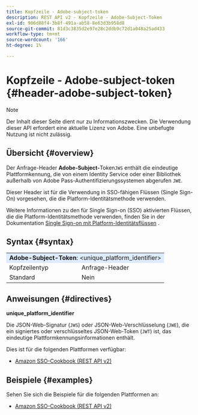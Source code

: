 ```yaml
---
title: Kopfzeile - Adobe-subject-token
description: REST API v2 - Kopfzeile - Adobe-Subject-Token
exl-id: 906d88f4-3b8f-491a-ab58-8e63d3b958d8
source-git-commit: 81d3c3835d2e97e28c2ddb9c72d1a048a25ad433
workflow-type: tm+mt
source-wordcount: '166'
ht-degree: 1%

---
```


# Kopfzeile - Adobe-subject-token {#header-adobe-subject-token}

>[!NOTE]
>
> Der Inhalt dieser Seite dient nur zu Informationszwecken. Die Verwendung dieser API erfordert eine aktuelle Lizenz von Adobe. Eine unbefugte Nutzung ist nicht zulässig.

## Übersicht {#overview}

Der Anfrage-Header <b>Adobe-Subject-</b>Token`JWS` enthält die eindeutige Plattformkennung, die von einem Identity Service oder einer Bibliothek außerhalb von Adobe Pass-Authentifizierungssystemen abgerufen `JWE`.

Dieser Header ist für die Verwendung in SSO-fähigen Flüssen (Single Sign-On) vorgesehen, die die Platform-Identitätsmethode verwenden.

Weitere Informationen zu den für Single Sign-on (SSO) aktivierten Flüssen, die die Platform-Identitätsmethode verwenden, finden Sie in der Dokumentation [Single Sign-on mit Platform-Identitätsflüssen](../../flows/single-sign-on-access-flows/rest-api-v2-single-sign-on-platform-identity-flows.md) .

## Syntax {#syntax}

<table style="table-layout:auto">
   <tr>
      <td style="background-color: #DEEBFF;" colspan="2"><b>Adobe-Subject-Token</b>: &lt;unique_platform_identifier&gt;</td>
   </tr>
   <tr>
      <td>Kopfzeilentyp</td>
      <td>Anfrage-Header</td>
   </tr>
   <tr>
      <td>Standard</td>
      <td>Nein</td>
   </tr>
</table>

## Anweisungen {#directives}

<b>unique_platform_identifier</b>

Die JSON-Web-Signatur (`JWS`) oder JSON-Web-Verschlüsselung (`JWE`), die ein signiertes oder verschlüsseltes JSON-Web-Token (`JWT`) ist, das eindeutige Plattformkennungsinformationen enthält.

Dies ist für die folgenden Plattformen verfügbar:

* [Amazon SSO-Cookbook (REST API v2)](../../../../features-standard/sso-access/platform-sso/amazon-single-sign-on/amazon-sso-cookbook-rest-api-v2.md)

## Beispiele {#examples}

Sehen Sie sich die Beispiele für die folgenden Plattformen an:

* [Amazon SSO-Cookbook (REST API v2)](../../../../features-standard/sso-access/platform-sso/amazon-single-sign-on/amazon-sso-cookbook-rest-api-v2.md)
